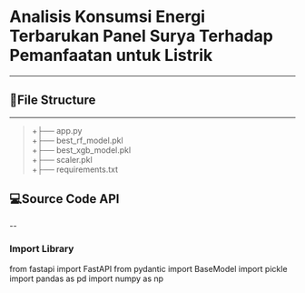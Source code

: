 # **Analisis Konsumsi Energi Terbarukan Panel Surya Terhadap Pemanfaatan untuk Listrik**
---

## 📁File Structure
---
>+├── app.py                      
>+├── best_rf_model.pkl          
>+├── best_xgb_model.pkl          
>+├── scaler.pkl                  
>+├── requirements.txt            



## 💻Source Code API
--
### Import Library
from fastapi import FastAPI
from pydantic import BaseModel
import pickle
import pandas as pd
import numpy as np


